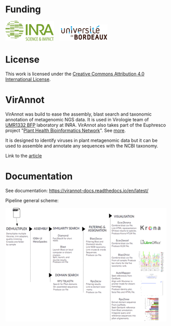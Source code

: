# Funding

<img src="docs/source/INRA_logo.jpg" width="30%"/> &emsp;<img src="docs/source/ubx-logo.png" width="30%"/>

# License

This work is licensed under the [Creative Commons Attribution 4.0 International License](https://creativecommons.org/licenses/by/4.0).

# VirAnnot

VirAnnot was build to ease the assembly, blast search and taxonomic annotation of metagenomic NGS data. It is used in Virologie team of [UMR1332 BFP](http://www6.bordeaux-aquitaine.inra.fr/bfp) laboratory at INRA.
VirAnnot also takes part of the Euphresco project "[Plant Health Bioinformatics Network](https://doi.org/10.5281/zenodo.3245830)". See [more](https://gitlab.com/ahaegeman/phbn-wp2-training).

It is designed to identify viruses in plant metagenomic data but it can be used to assemble and annotate any sequences with the NCBI taxonomy.

Link to the [article](https://doi.org/10.1094/PBIOMES-07-19-0037-A)

# Documentation

See documentation:
<https://virannot-docs.readthedocs.io/en/latest/>

Pipeline general scheme:

![scheme](docs/source/dia-intro.png)

